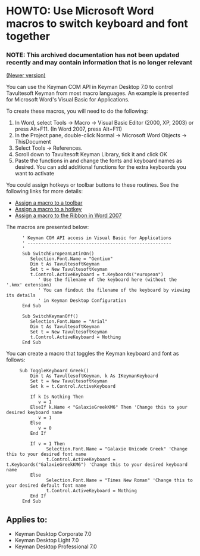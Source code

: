 # HOWTO: Use Microsoft Word macros to switch keyboard and font together

### **NOTE**: This archived documentation has not been updated recently and may contain information that is no longer relevant 

[(Newer version)](/knowledge-base/93)

You can use the Keyman COM API in Keyman Desktop 7.0 to control Tavultesoft Keyman from most macro languages.  An example is presented for Microsoft Word's Visual Basic for Applications.

To create these macros, you will need to do the following:

1. In Word, select Tools &rarr; Macro &rarr; Visual Basic Editor (2000, XP, 2003) or press Alt+F11. (In Word 2007, press Alt+F11)
2. In the Project pane, double-click Normal &rarr; Microsoft Word Objects &rarr; ThisDocument
3. Select Tools &rarr; References.
4. Scroll down to Tavultesoft Keyman Library, tick it and click OK
5. Paste the functions in and change the fonts and keyboard names as desired.  You can add additional functions for the extra keyboards you want to activate

You could assign hotkeys or toolbar buttons to these routines.  See the following links for more details:

- [Assign a macro to a toolbar](http://word.mvps.org/FAQs/Customization/AsgnCmdOrMacroToToolbar.htm)
- [Assign a macro to a hotkey](http://word.mvps.org/FAQs/Customization/AsgnCmdOrMacroToHotkey.htm)
- [Assign a macro to the Ribbon in Word 2007](http://word.mvps.org/FAQs/Customization/CustomizeRibbon.htm)

The macros are presented below:

```visual-basic
      ' Keyman COM API access in Visual Basic for Applications
      ' ------------------------------------------------------
      '
      Sub SwitchEuropeanLatinOn()
         Selection.Font.Name = "Gentium"
         Dim t As TavultesoftKeyman
         Set t = New TavultesoftKeyman
         t.Control.ActiveKeyboard = t.Keyboards("european")
            ' Use the filename of the keyboard here (without the '.kmx' extension)
            ' You can findout the filename of the keyboard by viewing its details
            ' in Keyman Desktop Configuration
      End Sub

      Sub SwitchKeymanOff()
         Selection.Font.Name = "Arial"
         Dim t As TavultesoftKeyman
         Set t = New TavultesoftKeyman
         t.Control.ActiveKeyboard = Nothing
      End Sub
```

You can create a macro that toggles the Keyman keyboard and font as follows:

```visual-basic
     Sub ToggleKeyboard_Greek()
         Dim t As TavultesoftKeyman, k As IKeymanKeyboard
         Set t = New TavultesoftKeyman
         Set k = t.Control.ActiveKeyboard
               
         If k Is Nothing Then
            v = 1
         ElseIf k.Name < "GalaxieGreekKM6" Then 'Change this to your desired keyboard name
            v = 1
         Else
            v = 0
         End If
         
         If v = 1 Then
               Selection.Font.Name = "Galaxie Unicode Greek" 'Change this to your desired font name
               t.Control.ActiveKeyboard = t.Keyboards("GalaxieGreekKM6") 'Change this to your desired keyboard name
         Else
               Selection.Font.Name = "Times New Roman" 'Change this to your desired default font name
               t.Control.ActiveKeyboard = Nothing
         End If
      End Sub
```

## Applies to:
* Keyman Desktop Corporate 7.0
* Keyman Desktop Light 7.0
* Keyman Desktop Professional 7.0
